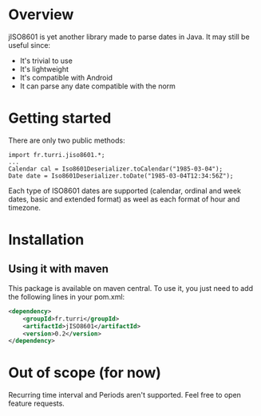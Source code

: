 Overview
========
jISO8601 is yet another library made to parse dates in Java. It may still be useful since:

* It's trivial to use
* It's lightweight
* It's compatible with Android
* It can parse any date compatible with the norm


Getting started
===============

There are only two public methods:

    import fr.turri.jiso8601.*;
    ...
    Calendar cal = Iso8601Deserializer.toCalendar("1985-03-04");
    Date date = Iso8601Deserializer.toDate("1985-03-04T12:34:56Z");


Each type of ISO8601 dates are supported (calendar, ordinal and week dates, basic and extended format)
as weel as each format of hour and timezone.

Installation
============
Using it with maven
-------------------
This package is available on maven central. To use it, you just need to add the following lines in your pom.xml:

```xml
<dependency>
    <groupId>fr.turri</groupId>
    <artifactId>jISO8601</artifactId>
    <version>0.2</version>
</dependency>
```

Out of scope (for now)
=====================
Recurring time interval and Periods aren't supported. Feel free to open feature requests.
